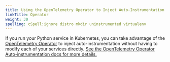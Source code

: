 ```yaml
---
title: Using the OpenTelemetry Operator to Inject Auto-Instrumentation
linkTitle: Operator
weight: 30
spelling: cSpell:ignore distro mkdir uninstrumented virtualenv
---
```


If you run your Python service in Kubernetes, you can take advantage of the
[OpenTelemetry Operator](https://github.com/open-telemetry/opentelemetry-operator)
to inject auto-instrumentation without having to modify each of your services
directly.
[See the OpenTelemetry Operator Auto-instrumentation docs for more details.](/docs/k8s-operator/automatic/)
